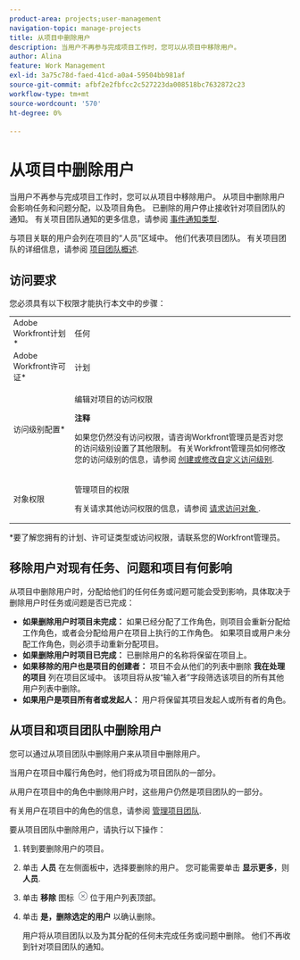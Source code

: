 ```yaml
---
product-area: projects;user-management
navigation-topic: manage-projects
title: 从项目中删除用户
description: 当用户不再参与完成项目工作时，您可以从项目中移除用户。
author: Alina
feature: Work Management
exl-id: 3a75c78d-faed-41cd-a0a4-59504bb981af
source-git-commit: afbf2e2fbfcc2c527223da008518bc7632872c23
workflow-type: tm+mt
source-wordcount: '570'
ht-degree: 0%

---
```


# 从项目中删除用户

当用户不再参与完成项目工作时，您可以从项目中移除用户。 从项目中删除用户会影响任务和问题分配，以及项目角色。 已删除的用户停止接收针对项目团队的通知。 有关项目团队通知的更多信息，请参阅 [事件通知类型](../../../administration-and-setup/manage-workfront/emails/event-notifications-available-in-wf.md).

与项目关联的用户会列在项目的“人员”区域中。 他们代表项目团队。 有关项目团队的详细信息，请参阅 [项目团队概述](../../../manage-work/projects/planning-a-project/project-team-overview.md).

## 访问要求

您必须具有以下权限才能执行本文中的步骤：

<table style="table-layout:auto"> 
 <col> 
 <col> 
 <tbody> 
  <tr> 
   <td role="rowheader">Adobe Workfront计划*</td> 
   <td> <p>任何</p> </td> 
  </tr> 
  <tr> 
   <td role="rowheader">Adobe Workfront许可证*</td> 
   <td> <p>计划 </p> </td> 
  </tr> 
  <tr> 
   <td role="rowheader">访问级别配置*</td> 
   <td> <p>编辑对项目的访问权限</p> <p><b>注释</b>

如果您仍然没有访问权限，请咨询Workfront管理员是否对您的访问级别设置了其他限制。 有关Workfront管理员如何修改您的访问级别的信息，请参阅 <a href="../../../administration-and-setup/add-users/configure-and-grant-access/create-modify-access-levels.md" class="MCXref xref">创建或修改自定义访问级别</a>.</p> </td>
</tr> 
  <tr> 
   <td role="rowheader">对象权限</td> 
   <td> <p>管理项目的权限</p> <p>有关请求其他访问权限的信息，请参阅 <a href="../../../workfront-basics/grant-and-request-access-to-objects/request-access.md" class="MCXref xref">请求访问对象 </a>.</p> </td> 
  </tr> 
 </tbody> 
</table>

*要了解您拥有的计划、许可证类型或访问权限，请联系您的Workfront管理员。

## 移除用户对现有任务、问题和项目有何影响

从项目中删除用户时，分配给他们的任何任务或问题可能会受到影响，具体取决于删除用户时任务或问题是否已完成：

* **如果删除用户时项目未完成：** 如果已经分配了工作角色，则项目会重新分配给工作角色，或者会分配给用户在项目上执行的工作角色。 如果项目或用户未分配工作角色，则必须手动重新分配项目。
* **如果删除用户时项目已完成：** 已删除用户的名称将保留在项目上。
* **如果移除的用户也是项目的创建者：** 项目不会从他们的列表中删除 **我在处理的项目** 列在项目区域中。 该项目将从按“输入者”字段筛选该项目的所有其他用户列表中删除。
* **如果用户是项目所有者或发起人：** 用户将保留其项目发起人或所有者的角色。

## 从项目和项目团队中删除用户

您可以通过从项目团队中删除用户来从项目中删除用户。

当用户在项目中履行角色时，他们将成为项目团队的一部分。

从用户在项目中的角色中删除用户时，这些用户仍然是项目团队的一部分。

有关用户在项目中的角色的信息，请参阅 [管理项目团队](../planning-a-project/manage-project-team.md).

要从项目团队中删除用户，请执行以下操作：

1. 转到要删除用户的项目。

1. 单击 **人员** 在左侧面板中，选择要删除的用户。 您可能需要单击 **显示更多**，则 **人员**.

1. 单击 **移除** 图标  ![删除项目](assets/remove-icon---x-in-circle.png) 位于用户列表顶部。

1. 单击 **是，删除选定的用户** 以确认删除。

   用户将从项目团队以及为其分配的任何未完成任务或问题中删除。 他们不再收到针对项目团队的通知。
